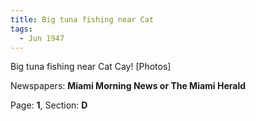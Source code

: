 ```yaml
---  
title: Big tuna fishing near Cat  
tags:  
  - Jun 1947  
---  
```

  
Big tuna fishing near Cat Cay! [Photos]  
  
Newspapers: **Miami Morning News or The Miami Herald**  
  
Page: **1**, Section: **D** 
